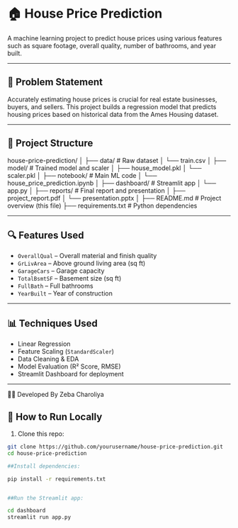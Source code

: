 
# 🏠 House Price Prediction

A machine learning project to predict house prices using various features such as square footage, overall quality, number of bathrooms, and year built.

---

## 📌 Problem Statement

Accurately estimating house prices is crucial for real estate businesses, buyers, and sellers. This project builds a regression model that predicts housing prices based on historical data from the Ames Housing dataset.

---

## 📂 Project Structure
house-price-prediction/
│
├── data/ # Raw dataset
│ └── train.csv
│
├── model/ # Trained model and scaler
│ ├── house_model.pkl
│ └── scaler.pkl
│
├── notebook/ # Main ML code
│ └── house_price_prediction.ipynb
│
├── dashboard/ # Streamlit app
│ └── app.py
│
├── reports/ # Final report and presentation
│ ├── project_report.pdf
│ └── presentation.pptx
│
├── README.md # Project overview (this file)
├── requirements.txt # Python dependencies


---

## 🔍 Features Used

- `OverallQual` – Overall material and finish quality  
- `GrLivArea` – Above ground living area (sq ft)  
- `GarageCars` – Garage capacity  
- `TotalBsmtSF` – Basement size (sq ft)  
- `FullBath` – Full bathrooms  
- `YearBuilt` – Year of construction  

---

## 📊 Techniques Used

- Linear Regression  
- Feature Scaling (`StandardScaler`)  
- Data Cleaning & EDA  
- Model Evaluation (R² Score, RMSE)  
- Streamlit Dashboard for deployment  

---
🙋‍♀️ Developed By
Zeba Charoliya

## 🚀 How to Run Locally

1. Clone this repo:
```bash
git clone https://github.com/yourusername/house-price-prediction.git
cd house-price-prediction

##Install dependencies:

pip install -r requirements.txt


##Run the Streamlit app:

cd dashboard
streamlit run app.py


